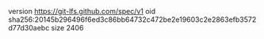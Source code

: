 version https://git-lfs.github.com/spec/v1
oid sha256:20145b296496f6ed3c86bb64732c472be2e19603c2e2863efb3572d77d30aebc
size 2406

